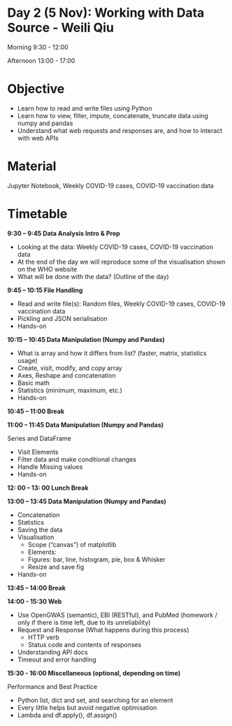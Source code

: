 # Day 2 (5 Nov): Working with Data Source - Weili Qiu

Morning 9:30 - 12:00

Afternoon 13:00 - 17:00

# Objective
- Learn how to read and write files using Python 
- Learn how to view, filter, impute, concatenate, truncate data using numpy and pandas 
- Understand what web requests and responses are, and how to interact with web APIs 

# Material

Jupyter Notebook, Weekly COVID-19 cases, COVID-19 vaccination data

# Timetable

**9:30 – 9:45 Data Analysis Intro & Prep**

- Looking at the data: Weekly COVID-19 cases, COVID-19 vaccination data
- At the end of the day we will reproduce some of the visualisation shown on the WHO website 
- What will be done with the data? (Outline of the day) 

**9:45 – 10:15 File Handling**
- Read and write file(s): Random files, Weekly COVID-19 cases, COVID-19 vaccination data 
- Pickling and JSON serialisation 
- Hands-on

**10:15 – 10:45 Data Manipulation (Numpy and Pandas)**
- What is array and how it differs from list? (faster, matrix, statistics usage) 
- Create, visit, modify, and copy array 
- Axes, Reshape and concatenation 
- Basic math 
- Statistics (minimum, maximum, etc.) 
- Hands-on

**10:45 – 11:00 Break**

**11:00 – 11:45 Data Manipulation (Numpy and Pandas)**

Series and DataFrame 

- Visit Elements 
- Filter data and make conditional changes
- Handle Missing values 
- Hands-on

**12: 00 – 13: 00 Lunch Break**

**13:00 – 13:45 Data Manipulation (Numpy and Pandas)**
- Concatenation 
- Statistics 
- Saving the data 
- Visualisation 
    - Scope (“canvas”) of matplotlib 
    - Elements:  
    - Figures: bar, line, histogram, pie, box & Whisker 
    - Resize and save fig
- Hands-on

**13:45 – 14:00 Break**

**14:00 - 15:30 Web**
- Use OpenGWAS (semantic), EBI (RESTful), and PubMed (homework / only if there is time left, due to its unreliability) 
- Request and Response (What happens during this process) 
    - HTTP verb 
    - Status code and contents of responses 
- Understanding API docs 
- Timeout and error handling 

**15:30 - 16:00 Miscellaneous (optional, depending on time)**

Performance and Best Practice

- Python list, dict and set, and searching for an element 
- Every little helps but avoid negative optimisation 
- Lambda and df.apply(), df.assign()

